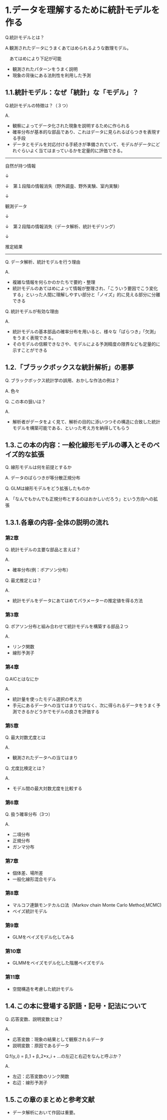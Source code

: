 # 1.データを理解するために統計モデルを作る
Q.統計モデルとは？


A.観測されたデータにうまくあてはめられるような数理モデル。

　あてはめにより下記が可能
 * 観測されたパターンをうまく説明
 * 現象の背後にある法則性を利用した予測

## 1.1.統計モデル：なぜ「統計」な「モデル」？
Q.統計モデルの特徴は？（３つ）

A.
* 観察によってデータ化された現象を説明するために作られる
* 確率分布が基本的な部品であり、これはデータに見られるばらつきを表現する手段
* データとモデルを対応付ける手続きが準備されていて、モデルがデータにどれぐらいよく当てはまっているかを定量的に評価できる。

---

自然が持つ情報

↓

↓　第１段階の情報消失（野外調査、野外実験、室内実験）

↓

観測データ

↓

↓　第２段階の情報消失（データ解析、統計モデリング）

↓

推定結果

---

Q. データ解析、統計モデルを行う理由

A.
* 複雑な情報を何らかのかたちで要約・整理
* 統計モデルのあてはめによって情報が整理され、「こういう要因でこう変化する」といった人間に理解しやすい部分と「ノイズ」的に見える部分に分離できる


Q. 統計モデルが有効な理由

A.
* 統計モデルの基本部品の確率分布を用いると、様々な「ばらつき」「欠測」をうまく表現できる。
* そのモデルの信頼できなさや、モデルによる予測精度の限界なども定量的に示すことができる

## 1.2.「ブラックボックスな統計解析」の悪夢
Q. ブラックボックス統計学の誤用、おかしな作法の例は？

A. 色々


Q. この本の狙いは？

A.
* 解析者がデータをよく見て、解析の目的に添いつつその構造に合致した統計モデルを構築可能である、といった考え方を納得してもらう


## 1.3.この本の内容：一般化線形モデルの導入とそのベイズ的な拡張
Q. 線形モデルは何を前提とするか

A. データのばらつきが等分散正規分布


Q. GLMは線形モデルをどう拡張したものか


A. 「なんでもかんでも正規分布とするのはおかしいだろう」という方向への拡張

## 1.3.1.各章の内容-全体の説明の流れ
### 第2章
Q. 統計モデルの主要な部品と言えば？

A.
* 確率分布(例：ポアソン分布）

Q. 最尤推定とは？

A.
* 統計モデルをデータにあてはめてパラメーターの推定値を得る方法

### 第3章
Q. ポアソン分布と組み合わせて統計モデルを構築する部品２つ

A.
* リンク関数
* 線形予測子

### 第4章
Q.AICとはなにか

A.
* 統計量を使ったモデル選択の考え方
* 手元にあるデータへの当てはまりではなく、次に得られるデータをうまく予測できるかどうかでモデルの良さを評価する

### 第5章
Q. 最大対数尤度とは

A.
* 観測されたデータへの当てはまり

Q. 尤度比検定とは？

A.
* モデル間の最大対数尤度を比較する

### 第6章
Q. 扱う確率分布（3つ）

A.
* 二項分布
* 正規分布
* ガンマ分布

### 第7章
* 個体差、場所差
* 一般化線形混合モデル

### 第8章
* マルコフ連鎖モンテカルロ法（Markov chain Monte Carlo Method,MCMC)
* ベイズ統計モデル

### 第9章
* GLMをベイズモデル化してみる

### 第10章
* GLMMをベイズモデル化した階層ベイズモデル

### 第11章
* 空間構造を考慮した統計モデル


## 1.4.この本に登場する訳語・記号・記法について
Q. 応答変数、説明変数とは？

A.
* 応答変数：現象の結果として観察されるデータ
* 説明変数：原因であるデータ

Q.f(y_i) = β_1 + β_2*x_i + ...の左辺と右辺をなんと呼ぶか？

A.
* 左辺：応答変数のリンク関数
* 右辺：線形予測子


## 1.5.この章のまとめと参考文献
* データ解析において作図は重要。
